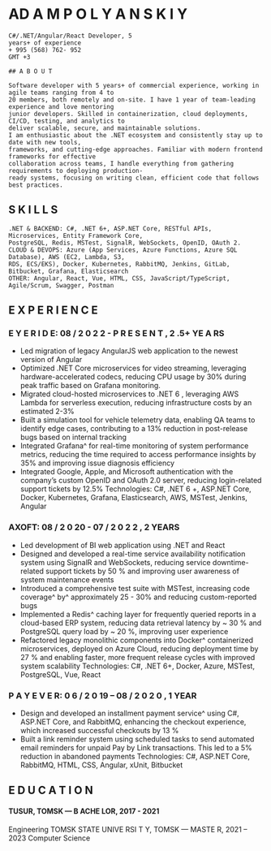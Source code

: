# AD A M P O L Y A N S K I Y

```
C#/.NET/Angular/React Developer, 5
years+ of experience
+ 995 (568) 762- 952
GMT +3
```

```
## A B O U T
```

```
Software developer with 5 years+ of commercial experience, working in agile teams ranging from 4 to
20 members, both remotely and on-site. I have 1 year of team-leading experience and love mentoring
junior developers. Skilled in containerization, cloud deployments, CI/CD, testing, and analytics to
deliver scalable, secure, and maintainable solutions.
I am enthusiastic about the .NET ecosystem and consistently stay up to date with new tools,
frameworks, and cutting-edge approaches. Familiar with modern frontend frameworks for effective
collaboration across teams, I handle everything from gathering requirements to deploying production-
ready systems, focusing on writing clean, efficient code that follows best practices.
```
## S K I L L S

```
.NET & BACKEND: C#, .NET 6+, ASP.NET Core, RESTful APIs, Microservices, Entity Framework Core,
PostgreSQL, Redis, MSTest, SignalR, WebSockets, OpenID, OAuth 2.
CLOUD & DEVOPS: Azure (App Services, Azure Functions, Azure SQL Database), AWS (EC2, Lambda, S3,
RDS, ECS/EKS), Docker, Kubernetes, RabbitMQ, Jenkins, GitLab, Bitbucket, Grafana, Elasticsearch
OTHER: Angular, React, Vue, HTML, CSS, JavaScript/TypeScript, Agile/Scrum, Swagger, Postman
```
## E X P E R I E N C E

### E Y E R I D E: 08 / 2 0 2 2 - P R E S E N T , 2 .5+ YE A RS

- Led migration of legacy AngularJS web application to the newest version of Angular
- Optimized .NET Core microservices for video streaming, leveraging hardware-accelerated codecs,
    reducing CPU usage by 30% during peak traffic based on Grafana monitoring.
- Migrated cloud-hosted microservices to .NET 6 , leveraging AWS Lambda for serverless execution,
    reducing infrastructure costs by an estimated 2-3%
- Built a simulation tool for vehicle telemetry data, enabling QA teams to identify edge cases,
    contributing to a 13% reduction in post-release bugs based on internal tracking
- Integrated Grafana^ for real-time monitoring of system performance metrics, reducing the time
    required to access performance insights by 35% and improving issue diagnosis efficiency
- Integrated Google, Apple, and Microsoft authentication with the company’s custom OpenID and
    OAuth 2.0 server, reducing login-related support tickets by 12.5%
    Technologies: C#, .NET 6 +, ASP.NET Core, Docker, Kubernetes, Grafana, Elasticsearch, AWS, MSTest,
    Jenkins, Angular

### AXOFT: 08 / 2 0 20 - 07 / 2 0 2 2 , 2 YEARS

- Led development of BI web application using .NET and React
- Designed and developed a real-time service availability notification system using SignalR and
    WebSockets, reducing service downtime-related support tickets by 50 % and improving user
    awareness of system maintenance events
- Introduced a comprehensive test suite with MSTest, increasing code coverage^ by^
    approximately 25 - 30% and reducing custom-reported bugs
- Implemented a Redis^ caching layer for frequently queried reports in a cloud-based ERP system,
    reducing data retrieval latency by ~ 30 % and PostgreSQL query load by ~ 20 %, improving user
    experience
- Refactored legacy monolithic components into Docker^ containerized microservices, deployed on
    Azure Cloud, reducing deployment time by 27 % and enabling faster, more frequent release cycles
    with improved system scalability
    Technologies: C#, .NET 6+, Docker, Azure, MSTest, PostgreSQL, Vue, React

### P A Y E V E R: 0 6 / 2 0 19 – 08 / 2 0 2 0 , 1 YEAR

- Design and developed an installment payment service^ using C#, ASP.NET Core, and RabbitMQ,
    enhancing the checkout experience, which increased successful checkouts by 13 %
- Built a link reminder system using scheduled tasks to send automated email reminders for unpaid Pay
    by Link transactions. This led to a 5% reduction in abandoned payments
    Technologies: C#, ASP.NET Core, RabbitMQ, HTML, CSS, Angular, xUnit, Bitbucket


## E D U C A T I O N

#### TUSUR, TOMSK — B ACHE LOR, 2017 - 2021

Engineering
TOMSK STATE UNIVE RSI T Y, TOMSK — MASTE R, 2021 – 2023
Computer Science
